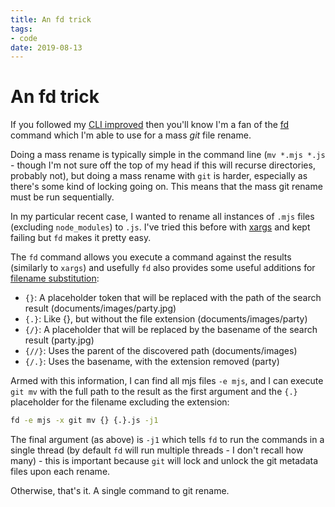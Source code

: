```yaml
---
title: An fd trick
tags:
- code
date: 2019-08-13
---
```


# An fd trick

If you followed my [CLI improved](/2018/08/23/cli-improved) then you'll know I'm a fan of the [fd](/2018/08/23/cli-improved#fd--find) command which I'm able to use for a mass *git* file rename.

Doing a mass rename is typically simple in the command line (`mv *.mjs *.js` - though I'm not sure off the top of my head if this will recurse directories, probably not), but doing a mass rename with `git` is harder, especially as there's some kind of locking going on. This means that the mass git rename must be run sequentially.

<!--more-->

In my particular recent case, I wanted to rename all instances of `.mjs` files (excluding `node_modules`) to `.js`. I've tried this before with [xargs](/2016/12/16/tricks-with-xargs) and kept failing but `fd` makes it pretty easy.

The `fd` command allows you execute a command against the results (similarly to `xargs`) and usefully `fd` also provides some useful additions for [filename substitution](https://github.com/sharkdp/fd#parallel-command-execution):

- `{}`: A placeholder token that will be replaced with the path of the search result (documents/images/party.jpg)
- `{.}`: Like {}, but without the file extension (documents/images/party)
- `{/}`: A placeholder that will be replaced by the basename of the search result (party.jpg)
- `{//}`: Uses the parent of the discovered path (documents/images)
- `{/.}`: Uses the basename, with the extension removed (party)

Armed with this information, I can find all mjs files `-e mjs`, and I can execute `git mv` with the full path to the result as the first argument and the `{.}` placeholder for the filename excluding the extension:

```sh
fd -e mjs -x git mv {} {.}.js -j1
```

The final argument (as above) is `-j1` which tells `fd` to run the commands in a single thread (by default `fd` will run multiple threads - I don't recall how many) - this is important because `git` will lock and unlock the git metadata files upon each rename.

Otherwise, that's it. A single command to git rename.
